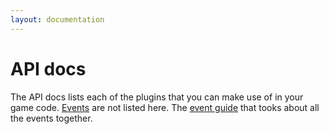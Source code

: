 ```yaml
---
layout: documentation
---
```


# API docs

The API docs lists each of the plugins that you can make use of in your game code. [Events](/docs/guides/events.html) are not listed here. The [event guide](/docs/guides/events.html) that tooks about all the events together.